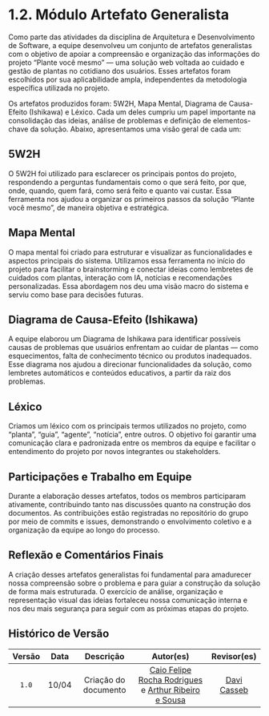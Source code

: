 # 1.2. Módulo Artefato Generalista

Como parte das atividades da disciplina de Arquitetura e Desenvolvimento de Software, a equipe desenvolveu um conjunto de artefatos generalistas com o objetivo de apoiar a compreensão e organização das informações do projeto “Plante você mesmo” — uma solução web voltada ao cuidado e gestão de plantas no cotidiano dos usuários. Esses artefatos foram escolhidos por sua aplicabilidade ampla, independentes da metodologia específica utilizada no projeto.

Os artefatos produzidos foram: 5W2H, Mapa Mental, Diagrama de Causa-Efeito (Ishikawa) e Léxico. Cada um deles cumpriu um papel importante na consolidação das ideias, análise de problemas e definição de elementos-chave da solução. Abaixo, apresentamos uma visão geral de cada um:

## 5W2H
O 5W2H foi utilizado para esclarecer os principais pontos do projeto, respondendo a perguntas fundamentais como o que será feito, por que, onde, quando, quem fará, como será feito e quanto vai custar. Essa ferramenta nos ajudou a organizar os primeiros passos da solução “Plante você mesmo”, de maneira objetiva e estratégica.

## Mapa Mental
O mapa mental foi criado para estruturar e visualizar as funcionalidades e aspectos principais do sistema. Utilizamos essa ferramenta no início do projeto para facilitar o brainstorming e conectar ideias como lembretes de cuidados com plantas, interação com IA, notícias e recomendações personalizadas. Essa abordagem nos deu uma visão macro do sistema e serviu como base para decisões futuras.

## Diagrama de Causa-Efeito (Ishikawa)
A equipe elaborou um Diagrama de Ishikawa para identificar possíveis causas de problemas que usuários enfrentam ao cuidar de plantas — como esquecimentos, falta de conhecimento técnico ou produtos inadequados. Esse diagrama nos ajudou a direcionar funcionalidades da solução, como lembretes automáticos e conteúdos educativos, a partir da raiz dos problemas.

## Léxico
Criamos um léxico com os principais termos utilizados no projeto, como “planta”, “guia”, “agente”, “notícia”, entre outros. O objetivo foi garantir uma comunicação clara e padronizada entre os membros da equipe e facilitar o entendimento do projeto por novos integrantes ou stakeholders.

## Participações e Trabalho em Equipe
Durante a elaboração desses artefatos, todos os membros participaram ativamente, contribuindo tanto nas discussões quanto na construção dos documentos. As contribuições estão registradas no repositório do grupo por meio de commits e issues, demonstrando o envolvimento coletivo e a organização da equipe ao longo do processo.

## Reflexão e Comentários Finais
A criação desses artefatos generalistas foi fundamental para amadurecer nossa compreensão sobre o problema e para guiar a construção da solução de forma mais estruturada. O exercício de análise, organização e representação visual das ideias fortaleceu nossa comunicação interna e nos deu mais segurança para seguir com as próximas etapas do projeto.

## Histórico de Versão
 
 | Versão | Data | Descrição | Autor(es) | Revisor(es) |
 | :----: | :--: | :-------: | :---: | :---: |
 | `1.0`| 10/04 | Criação do documento| [Caio Felipe Rocha Rodrigues](https://github.com/caio-felipee) e [Arthur Ribeiro e Sousa](https://github.com/artrsousa1) |  [Davi Casseb](https://github.com/dcasseb)
